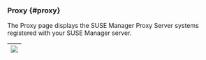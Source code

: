 ### Proxy {#proxy}

The Proxy page displays the SUSE Manager Proxy Server systems registered with your SUSE Manager server.

| ![](systems_proxy.png) |
| --- |